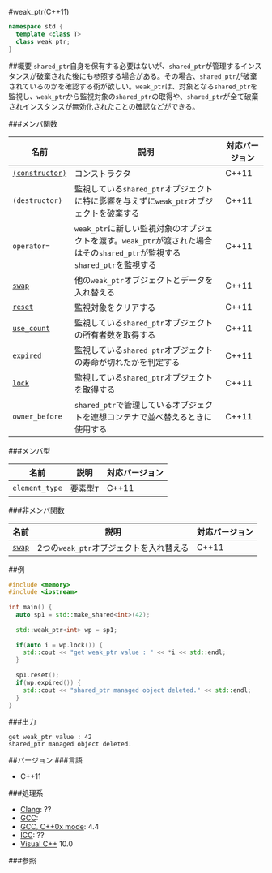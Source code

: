 #weak_ptr(C++11)
```cpp
namespace std {
  template <class T>
  class weak_ptr;
}
```

##概要
`shared_ptr`自身を保有する必要はないが、`shared_ptr`が管理するインスタンスが破棄された後にも参照する場合がある。その場合、`shared_ptr`が破棄されているのかを確認する術が欲しい。`weak_ptr`は、対象となる`shared_ptr`を監視し、`weak_ptr`から監視対象の`shared_ptr`の取得や、`shared_ptr`が全て破棄されインスタンスが無効化されたことの確認などができる。


###メンバ関数

| 名前 | 説明 | 対応バージョン |
|----------------------------|---------------------------------------|-------|
| [`(constructor)`](./weak_ptr/weak_ptr.md) | コンストラクタ | C++11 |
| `(destructor)` | 監視している`shared_ptr`オブジェクトに特に影響を与えずに`weak_ptr`オブジェクトを破棄する | C++11 |
| `operator=` | `weak_ptr`に新しい監視対象のオブジェクトを渡す。`weak_ptr`が渡された場合はその`shared_ptr`が監視する`shared_ptr`を監視する | C++11 |
| [`swap`](./weak_ptr/swap.md)           | 他の`weak_ptr`オブジェクトとデータを入れ替える                 | C++11 |
| [`reset`](./weak_ptr/reset.md)         | 監視対象をクリアする                                           | C++11 |
| [`use_count`](./weak_ptr/use_count.md) | 監視している`shared_ptr`オブジェクトの所有者数を取得する       | C++11 |
| [`expired`](./weak_ptr/expired.md)     | 監視している`shared_ptr`オブジェクトの寿命が切れたかを判定する | C++11 |
| [`lock`](./weak_ptr/lock.md)           | 監視している`shared_ptr`オブジェクトを取得する | C++11 |
| `owner_before` | `shared_ptr`で管理しているオブジェクトを連想コンテナで並べ替えるときに使用する | C++11 |


###メンバ型

| 名前           | 説明      | 対応バージョン |
|----------------|-----------|-------|
| `element_type` | 要素型`T` | C++11 |


###非メンバ関数

| 名前 | 説明 | 対応バージョン |
|-----------------------------------|-----------------------------------------|-------|
| [`swap`](./weak_ptr/swap_free.md) | 2つの`weak_ptr`オブジェクトを入れ替える | C++11 |


##例
```cpp
#include <memory>
#include <iostream>
 
int main() {
  auto sp1 = std::make_shared<int>(42);
 
  std::weak_ptr<int> wp = sp1;
 
  if(auto i = wp.lock()) {
    std::cout << "get weak_ptr value : " << *i << std::endl;
  }
 
  sp1.reset();
  if(wp.expired()) {
    std::cout << "shared_ptr managed object deleted." << std::endl;
  }
}
```

###出力
```
get weak_ptr value : 42
shared_ptr managed object deleted.
```

##バージョン
###言語
- C++11

###処理系
- [Clang](/implementation#clang.md): ??
- [GCC](/implementation#gcc.md): 
- [GCC, C++0x mode](/implementation#gcc.md): 4.4
- [ICC](/implementation#icc.md): ??
- [Visual C++](/implementation#visual_cpp.md) 10.0

###参照

